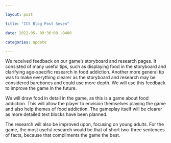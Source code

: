 ```yaml
---

layout: post

title: "ICS Blog Post Seven"

date: 2022-05- 09:36:08 -0400

categories: update

---
```


We received feedback on our game’s storyboard and research pages. It consisted of many useful tips, such as displaying food in the storyboard and clarifying age-specific research in food addiction. Another more general tip was to make everything clearer as the storyboard and research may be considered barebones and could use more depth. We will use this feedback to improve the game in the future.

We will draw food in detail in the game, as this is a game about food addiction. This will allow the player to envision themselves playing the game and also help themes of food addiction. The gameplay itself will be clearer as more detailed text blocks have been planned.

The research will also be improved upon, focusing on young adults. For the game, the most useful research would be that of short two-three sentences of facts, because that compliments the game the best.

